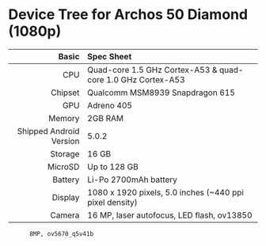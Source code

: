 Device Tree for Archos 50 Diamond (1080p)
===========================================

Basic   | Spec Sheet
-------:|:-------------------------
CPU     | Quad-core 1.5 GHz Cortex-A53 & quad-core 1.0 GHz Cortex-A53
Chipset | Qualcomm MSM8939 Snapdragon 615
GPU     | Adreno 405
Memory  | 2GB RAM
Shipped Android Version | 5.0.2
Storage | 16 GB
MicroSD | Up to 128 GB
Battery | Li-Po 2700mAh battery
Display | 1080 x 1920 pixels, 5.0 inches (~440 ppi pixel density)
Camera  | 16 MP, laser autofocus, LED flash, ov13850
          8MP, ov5670_q5v41b

